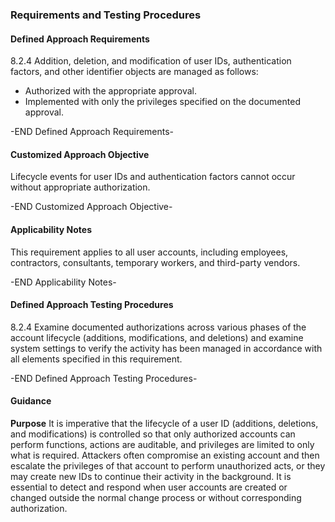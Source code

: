 ### Requirements and Testing Procedures

#### Defined Approach Requirements
8.2.4 Addition, deletion, and modification of user IDs, authentication factors, and other identifier objects are managed as follows:
- Authorized with the appropriate approval.
- Implemented with only the privileges specified on the documented approval.

-END Defined Approach Requirements- 
#### Customized Approach Objective
Lifecycle events for user IDs and authentication factors cannot occur without appropriate authorization.

-END Customized Approach Objective- 
#### Applicability Notes
This requirement applies to all user accounts, including employees, contractors, consultants, temporary workers, and third-party vendors.

-END Applicability Notes- 
#### Defined Approach Testing Procedures
8.2.4 Examine documented authorizations across various phases of the account lifecycle (additions, modifications, and deletions) and examine system settings to verify the activity has been managed in accordance with all elements specified in this requirement.

-END Defined Approach Testing Procedures- 
#### Guidance
**Purpose**
It is imperative that the lifecycle of a user ID (additions, deletions, and modifications) is controlled so that only authorized accounts can perform functions, actions are auditable, and privileges are limited to only what is required.
Attackers often compromise an existing account and then escalate the privileges of that account to perform unauthorized acts, or they may create new IDs to continue their activity in the background. It is essential to detect and respond when user accounts are created or changed outside the normal change process or without corresponding authorization.